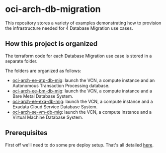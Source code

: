 # oci-arch-db-migration

This repository stores a variety of examples demonstrating how to provision the infrastructure needed for 4 Database Migration use cases.

## How this project is organized

The terraform code for each Database Migration use case is stored in a separate folder.

The folders are organized as follows:

- [oci-arch-ee-atp-db-mig](oci-arch-ee-atp-db-mig): launch the VCN, a compute instance and an Autonomous Transaction Processing database.
- [oci-arch-ee-bm-db-mig](oci-arch-ee-bm-db-mig): launch the VCN, a compute instance and a Bare Metal Database System.
- [oci-arch-ee-exa-db-mig](oci-arch-ee-exa-db-mig): launch the VCN, a compute instance and a Exadata Cloud Service Database System.
- [oci-arch-se-vm-db-mig](oci-arch-se-vm-db-mig): launch the VCN, a compute instance and a Virtual Machine Database System.

## Prerequisites

First off we'll need to do some pre deploy setup.  That's all detailed [here](https://github.com/oracle/oci-quickstart-prerequisites).


